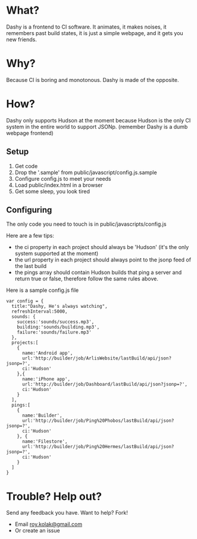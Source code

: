 # What?

Dashy is a frontend to CI software. It animates, it makes noises, it remembers past build states, it is just a simple webpage, and it gets you new friends.

# Why?

Because CI is boring and monotonous. Dashy is made of the opposite.

# How?

Dashy only supports Hudson at the moment because Hudson is the only CI system in the entire world to support JSONp. (remember Dashy is a dumb webpage frontend)

## Setup

  1. Get code
  2. Drop the '.sample' from public/javascript/config.js.sample
  3. Configure config.js to meet your needs
  4. Load public/index.html in a browser
  5. Get some sleep, you look tired

## Configuring

The only code you need to touch is in public/javascripts/config.js

Here are a few tips:

* the ci property in each project should always be 'Hudson' (it's the only system supported at the moment)
* the url property in each project should always point to the jsonp feed of the last build
* the pings array should contain Hudson builds that ping a server and return true or false, therefore follow the same rules above.

Here is a sample config.js file

    var config = {
      title:"Dashy, He's always watching",
      refreshInterval:5000,
      sounds: {
        success:'sounds/success.mp3',
        building:'sounds/building.mp3',
        failure:'sounds/failure.mp3'
      },
      projects:[
        {
          name:'Android app',
          url:'http://builder/job/ArlisWebsite/lastBuild/api/json?jsonp=?',
          ci:'Hudson'
        },{
          name:'iPhone app',
          url:'http://builder/job/Dashboard/lastBuild/api/json?jsonp=?',
          ci:'Hudson'
        }
      ],
      pings:[
        {
          name:'Builder',
          url:'http://builder/job/Ping%20Phobos/lastBuild/api/json?jsonp=?',
          ci:'Hudson'
        }, {
          name:'Filestore',
          url:'http://builder/job/Ping%20Hermes/lastBuild/api/json?jsonp=?',
          ci:'Hudson'
        }
      ]
    }

# Trouble? Help out?

Send any feedback you have. Want to help? Fork!

* Email roy.kolak@gmail.com
* Or create an issue